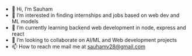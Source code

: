 - 👋 Hi, I’m Sauham
- 👀 I’m interested in finding internships and jobs based on web dev and ML models
- 🌱 I’m currently learning backend web development in node, express and react
- 💞️ I’m looking to collaborate on AI/ML and Web development projects
- 📫 How to reach me mail me at sauhamv28@gmail.com

<!---
Sauham/Sauham is a ✨ special ✨ repository because its `README.md` (this file) appears on your GitHub profile.
You can click the Preview link to take a look at your changes.
--->
